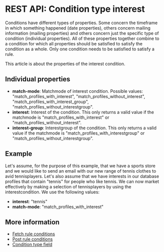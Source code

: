 # REST API: Condition type interest

Conditions have different types of properties. Some concern the timeframe in 
which something happened (date properties), others concern mailing information 
(mailing properties) and others concern just the specific type of condition 
(individual properties). All of these properties together combine to a condition 
for which all properties should be satisfied to satisfy the condition as a whole.
Only one condition needs to be satisfied to satisfy a rule.

This article is about the properties of the interest condition.

## Individual properties

* **match-mode**: Matchmode of interest condition. Possible values: 
"match_profiles_with_interest", "match_profiles_without_interest", 
"match_profiles_with_interest_group", "match_profiles_without_interestgroup".
* **interest**: Interest of the condition. This only returns a valid value 
if the matchmode is "match_profiles_with_interest" or "match_profiles_without_interest".
* **interest-group**: Interestgroup of the condition. This only returns a valid value 
if the matchmode is "match_profiles_with_interestgroup" or "match_profiles_without_interestgroup".

## Example

Let's assume, for the purpose of this example, that we have a sports store 
and we would like to send an email with our new range of tennis clothes to 
avid tennisplayers. Let's also assume that we have interests in our database 
profiles that contain "tennis" for people who like tennis. We can now market 
effectively by making a selection of tennisplayers by using the interestcondition. 
We use the following values:

* **interest**: "tennis"
* **match-mode**: "match_profiles_with_interest"

## More information
* [Fetch rule conditions](rest-get-rule-conditions)
* [Post rule conditions](rest-post-rule-conditions)
* [Condition type field](rest-condition-type-field)
